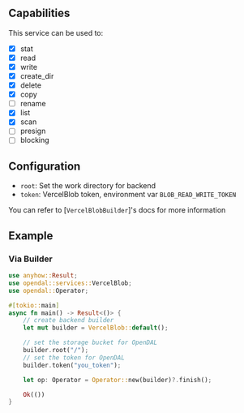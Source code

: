 ## Capabilities

This service can be used to:

- [x] stat
- [x] read
- [x] write
- [x] create_dir
- [x] delete
- [x] copy
- [ ] rename
- [x] list
- [x] scan
- [ ] presign
- [ ] blocking

## Configuration

- `root`: Set the work directory for backend
- `token`: VercelBlob token, environment var `BLOB_READ_WRITE_TOKEN`

You can refer to [`VercelBlobBuilder`]'s docs for more information

## Example

### Via Builder

```rust
use anyhow::Result;
use opendal::services::VercelBlob;
use opendal::Operator;

#[tokio::main]
async fn main() -> Result<()> {
    // create backend builder
    let mut builder = VercelBlob::default();

    // set the storage bucket for OpenDAL
    builder.root("/");
    // set the token for OpenDAL
    builder.token("you_token");

    let op: Operator = Operator::new(builder)?.finish();

    Ok(())
}
```
